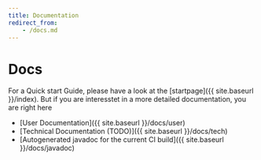 ```yaml
---
title: Documentation
redirect_from:
    - /docs.md
---
```

# Docs
For a Quick start Guide, please have a look at the [startpage]({{ site.baseurl }}/index). But if you are interesstet in a more detailed documentation, you are right here  
  * [User Documentation]({{ site.baseurl }}/docs/user)
  * [Technical Documentation (TODO)]({{ site.baseurl }}/docs/tech)
  * [Autogenerated javadoc for the current CI build]({{ site.baseurl }}/docs/javadoc)
